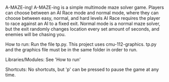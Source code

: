 A-MAZE-ing!
A-MAZE-ing is a simple multimode maze solver game. Players can choose between an AI Race mode and normal mode, where they can choose between easy, normal, and hard levels
AI Race requires the player to race against an AI to a fixed exit. Normal mode is a normal maze solver, but the exit randomly changes location every set amount of seconds, and 
enemies will be chasing you. 

How to run:
Run the file tp.py. This project uses cmu-112-graphics. tp.py and the graphics file must be in the same folder in order to run.

Libraries/Modules:
See 'How to run'

Shortcuts:
No shortcuts, but 'p' can be pressed to pause the game at any time.

